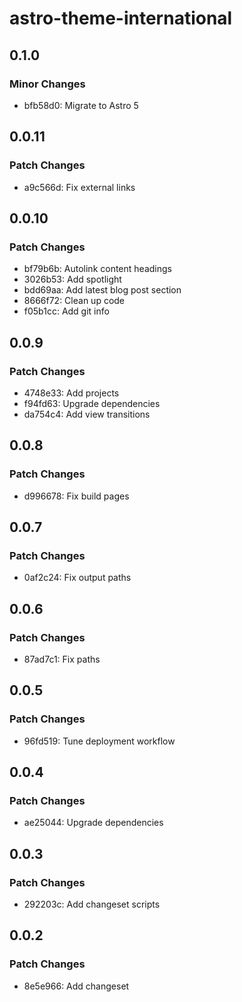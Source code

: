 # astro-theme-international

## 0.1.0

### Minor Changes

- bfb58d0: Migrate to Astro 5

## 0.0.11

### Patch Changes

- a9c566d: Fix external links

## 0.0.10

### Patch Changes

- bf79b6b: Autolink content headings
- 3026b53: Add spotlight
- bdd69aa: Add latest blog post section
- 8666f72: Clean up code
- f05b1cc: Add git info

## 0.0.9

### Patch Changes

- 4748e33: Add projects
- f94fd63: Upgrade dependencies
- da754c4: Add view transitions

## 0.0.8

### Patch Changes

- d996678: Fix build pages

## 0.0.7

### Patch Changes

- 0af2c24: Fix output paths

## 0.0.6

### Patch Changes

- 87ad7c1: Fix paths

## 0.0.5

### Patch Changes

- 96fd519: Tune deployment workflow

## 0.0.4

### Patch Changes

- ae25044: Upgrade dependencies

## 0.0.3

### Patch Changes

- 292203c: Add changeset scripts

## 0.0.2

### Patch Changes

- 8e5e966: Add changeset
